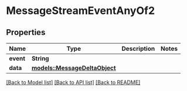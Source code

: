 # MessageStreamEventAnyOf2

## Properties

Name | Type | Description | Notes
------------ | ------------- | ------------- | -------------
**event** | **String** |  | 
**data** | [**models::MessageDeltaObject**](MessageDeltaObject.md) |  | 

[[Back to Model list]](../README.md#documentation-for-models) [[Back to API list]](../README.md#documentation-for-api-endpoints) [[Back to README]](../README.md)


